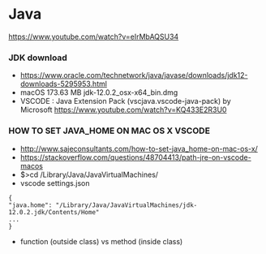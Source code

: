 # Java
https://www.youtube.com/watch?v=eIrMbAQSU34
### JDK download
- https://www.oracle.com/technetwork/java/javase/downloads/jdk12-downloads-5295953.html
- macOS	173.63 MB  	jdk-12.0.2_osx-x64_bin.dmg
- VSCODE :  Java Extension Pack (vscjava.vscode-java-pack) by Microsoft
https://www.youtube.com/watch?v=KQ433E2R3U0
### HOW TO SET JAVA_HOME ON MAC OS X VSCODE
- http://www.sajeconsultants.com/how-to-set-java_home-on-mac-os-x/
- https://stackoverflow.com/questions/48704413/path-jre-on-vscode-macos
- $>cd /Library/Java/JavaVirtualMachines/
- vscode settings.json
```
{ 
"java.home": "/Library/Java/JavaVirtualMachines/jdk-12.0.2.jdk/Contents/Home"
...
}
```
- function (outside class) vs method (inside class)

